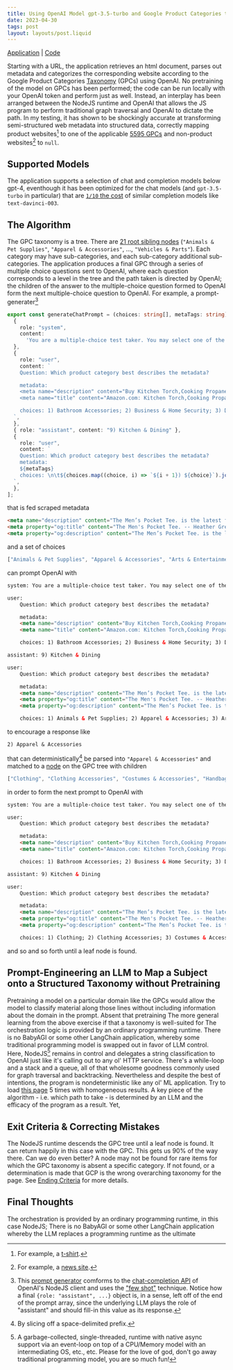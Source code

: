 ```yaml
---
title: Using OpenAI Model gpt-3.5-turbo and Google Product Categories to Classify Websites
date: 2023-04-30
tags: post
layout: layouts/post.liquid
---
```


[Application](https://google-product-categories.herokuapp.com/url) | [Code](https://github.com/jbmilgrom/google-product-categories-openai)

Starting with a URL, the application retrieves an html document, parses out metadata and categorizes the corresponding website according to the Google Product Categories [Taxonomy](https://www.google.com/basepages/producttype/taxonomy.en-US.txt) (GPCs) using OpenAI. No pretraining of the model on GPCs has been performed; the code can be run locally with your OpenAI token and perform just as well. Instead, an interplay has been arranged between the NodeJS runtime and OpenAI that allows the JS program to perform traditional graph traversal and OpenAI to dictate the path. In my testing, it has shown to be shockingly accurate at transforming semi-structured web metadata into structured data, correctly mapping product websites[^1] to one of the applicable [5595 GPCs](https://google-product-categories.herokuapp.com/gpc-stats) and non-product websites[^2] to `null`.

## Supported Models
The application supports a selection of chat and completion models below gpt-4, eventhough it has been optimized for the chat models (and `gpt-3.5-turbo` in particular) that are [`1/10` the cost](https://platform.openai.com/docs/guides/chat/chat-vs-completions) of similar completion models like `text-davinci-003`. 

## The Algorithm 
The GPC taxonomy is a tree. There are [21 root sibling nodes](https://google-product-categories.herokuapp.com/traverse) (`"Animals & Pet Supplies"`, `"Apparel & Accessories"`, ..., `"Vehicles & Parts"`). Each category may have sub-categories, and each sub-category additional sub-categories. The application produces a final GPC through a series of multiple choice questions sent to OpenAI, where each question corresponds to a level in the tree and the path taken is directed by OpenAI; the children of the answer to the multiple-choice question formed to OpenAI form the next multiple-choice question to OpenAI. For example, a prompt-generater[^3]

```ts
export const generateChatPrompt = (choices: string[], metaTags: string): ChatCompletionRequestMessage[] => [
  {
    role: "system",
    content:
      'You are a multiple-choice test taker. You may select one of the choices that best apply. Please respond with "None of the Above" if none are relevant.',
  },
  {
    role: "user",
    content: `
    Question: Which product category best describes the metadata?

    metadata:
    <meta name="description" content="Buy Kitchen Torch,Cooking Propane Blow Torch Lighter,700,000BTU Flamethrower Fire Gun,Food Culinary Torch with Safety Lock,Campfire Starter Grill Torch,BBQ Torch for Steak &amp; Creme Brulee: Cooking Torches - Amazon.com ✓ FREE DELIVERY possible on eligible purchases">
    <meta name="title" content="Amazon.com: Kitchen Torch,Cooking Propane Blow Torch Lighter,700,000BTU Flamethrower Fire Gun,Food Culinary Torch with Safety Lock,Campfire Starter Grill Torch,BBQ Torch for Steak &amp; Creme Brulee : Home &amp; Kitchen">

    choices: 1) Bathroom Accessories; 2) Business & Home Security; 3) Decor, Emergency Preparedness; 4) Fireplace & Wood Stove Accessories; 5) Fireplaces, Flood, Fire & Gas Safety; 6) Household Appliance Accessories; 7) Household Appliances; 8) Household Supplies; 9) Kitchen & Dining; 10) Lawn & Garden, Lighting; 11) Lighting Accessories; 12) Linens & Bedding; 13) Parasols & Rain Umbrellas; 14) Plants, Pool & Spa; 15) Smoking Accessories; 16) Umbrella Sleeves & Cases; 17) Wood Stoves
  `,
  },
  { role: "assistant", content: "9) Kitchen & Dining" },
  {
    role: "user",
    content: `
    Question: Which product category best describes the metadata?
    metadata:
    ${metaTags}
    choices: \n\t${choices.map((choice, i) => `${i + 1}) ${choice}`).join("\n\t")}
  `,
  },
];
```
that is fed scraped metadata

```html
<meta name="description" content="The Men’s Pocket Tee. is the latest fit in your lineup of essentials. This supersoft, washed-and-worn basic fits&nbsp;generously through the body with a&nbsp;pocket detail&nbsp;that naturally torques like your favorite vintage tee. Handcrafted locally in L.A., this tee is designed to get (even) more character with age&nbsp;and&nbsp;wear. 50% P">
<meta property="og:title" content="The Men's Pocket Tee. -- Heather Grey">
<meta property="og:description" content="The Men’s Pocket Tee. is the latest fit in your lineup of essentials. This supersoft, washed-and-worn basic fits&nbsp;generously through the body with a&nbsp;pocket detail&nbsp;that naturally torques like your favorite vintage tee. Handcrafted locally in L.A., this tee is designed to get (even) more character with age&nbsp;and&nbsp;wear. 50% Polyester, 38% Cotton, 12% Rayon  Machine Wash Cold, Tumble Dry Low&nbsp; Made in the U.S.A.">

```
and a set of choices

```ts
["Animals & Pet Supplies", "Apparel & Accessories", "Arts & Entertainment", "Baby & Toddler", "Business & Industrial", "Cameras & Optics", "Electronics", "Food,  Beverages & Tobacco", "Furniture", "Hardware", "Health & Beauty", "Home & Garden", "Luggage & Bags", "Mature", "Media", "Office Supplies", "Religious & Ceremonial", "Software", "Sporting Goods", "Toys & Games", "Vehicles & Parts"]
```
can prompt OpenAI with

```html
system: You are a multiple-choice test taker. You may select one of the choices that best apply. Please respond with "None of the Above" if none are relevant.

user: 
    Question: Which product category best describes the metadata?

    metadata:
    <meta name="description" content="Buy Kitchen Torch,Cooking Propane Blow Torch Lighter,700,000BTU Flamethrower Fire Gun,Food Culinary Torch with Safety Lock,Campfire Starter Grill Torch,BBQ Torch for Steak &amp; Creme Brulee: Cooking Torches - Amazon.com ✓ FREE DELIVERY possible on eligible purchases">
    <meta name="title" content="Amazon.com: Kitchen Torch,Cooking Propane Blow Torch Lighter,700,000BTU Flamethrower Fire Gun,Food Culinary Torch with Safety Lock,Campfire Starter Grill Torch,BBQ Torch for Steak &amp; Creme Brulee : Home &amp; Kitchen">

    choices: 1) Bathroom Accessories; 2) Business & Home Security; 3) Decor, Emergency Preparedness; 4) Fireplace & Wood Stove Accessories; 5) Fireplaces, Flood, Fire & Gas Safety; 6) Household Appliance Accessories; 7) Household Appliances; 8) Household Supplies; 9) Kitchen & Dining; 10) Lawn & Garden, Lighting; 11) Lighting Accessories; 12) Linens & Bedding; 13) Parasols & Rain Umbrellas; 14) Plants, Pool & Spa; 15) Smoking Accessories; 16) Umbrella Sleeves & Cases; 17) Wood Stoves

assistant: 9) Kitchen & Dining

user: 
    Question: Which product category best describes the metadata?

    metadata:
    <meta name="description" content="The Men’s Pocket Tee. is the latest fit in your lineup of essentials. This supersoft, washed-and-worn basic fits&nbsp;generously through the body with a&nbsp;pocket detail&nbsp;that naturally torques like your favorite vintage tee. Handcrafted locally in L.A., this tee is designed to get (even) more character with age&nbsp;and&nbsp;wear. 50% P">
    <meta property="og:title" content="The Men's Pocket Tee. -- Heather Grey">
    <meta property="og:description" content="The Men’s Pocket Tee. is the latest fit in your lineup of essentials. This supersoft, washed-and-worn basic fits&nbsp;generously through the body with a&nbsp;pocket detail&nbsp;that naturally torques like your favorite vintage tee. Handcrafted locally in L.A., this tee is designed to get (even) more character with age&nbsp;and&nbsp;wear. 50% Polyester, 38% Cotton, 12% Rayon  Machine Wash Cold, Tumble Dry Low&nbsp; Made in the U.S.A.">

    choices: 1) Animals & Pet Supplies; 2) Apparel & Accessories; 3) Arts & Entertainment; 4) Baby & Toddler; 5) Business & Industrial; 6) Cameras & Optics; 7) Electronics; 8) Food, Beverages & Tobacco; 9) Furniture; 10) Hardware; 11) Health & Beauty; 12) Home & Garden; 13) Luggage & Bags; 14) Mature; 15) Media; 16) Office Supplies; 17) Religious & Ceremonial; 18) Software; 19) Sporting Goods; 20) Toys & Games; 21) Vehicles & Parts
```
to encourage a response like
```text
2) Apparel & Accessories
```
that can deterministically[^4] be parsed into `"Apparel & Accessories"` and matched to a [node](https://google-product-categories.herokuapp.com/traverse?path=Apparel%20%26%20Accessories) on the GPC tree with children

```ts
["Clothing", "Clothing Accessories", "Costumes & Accessories", "Handbag & Wallet Accessories", "Handbags,  Wallets & Cases", "Jewelry", "Shoe Accessories", "Shoes"]
```

in order to form the next prompt to OpenAI with

```html
system: You are a multiple-choice test taker. You may select one of the choices that best apply. Please respond with "None of the Above" if none are relevant.

user: 
    Question: Which product category best describes the metadata?

    metadata:
    <meta name="description" content="Buy Kitchen Torch,Cooking Propane Blow Torch Lighter,700,000BTU Flamethrower Fire Gun,Food Culinary Torch with Safety Lock,Campfire Starter Grill Torch,BBQ Torch for Steak &amp; Creme Brulee: Cooking Torches - Amazon.com ✓ FREE DELIVERY possible on eligible purchases">
    <meta name="title" content="Amazon.com: Kitchen Torch,Cooking Propane Blow Torch Lighter,700,000BTU Flamethrower Fire Gun,Food Culinary Torch with Safety Lock,Campfire Starter Grill Torch,BBQ Torch for Steak &amp; Creme Brulee : Home &amp; Kitchen">

    choices: 1) Bathroom Accessories; 2) Business & Home Security; 3) Decor, Emergency Preparedness; 4) Fireplace & Wood Stove Accessories; 5) Fireplaces, Flood, Fire & Gas Safety; 6) Household Appliance Accessories; 7) Household Appliances; 8) Household Supplies; 9) Kitchen & Dining; 10) Lawn & Garden, Lighting; 11) Lighting Accessories; 12) Linens & Bedding; 13) Parasols & Rain Umbrellas; 14) Plants, Pool & Spa; 15) Smoking Accessories; 16) Umbrella Sleeves & Cases; 17) Wood Stoves

assistant: 9) Kitchen & Dining

user: 
    Question: Which product category best describes the metadata?

    metadata:
    <meta name="description" content="The Men’s Pocket Tee. is the latest fit in your lineup of essentials. This supersoft, washed-and-worn basic fits&nbsp;generously through the body with a&nbsp;pocket detail&nbsp;that naturally torques like your favorite vintage tee. Handcrafted locally in L.A., this tee is designed to get (even) more character with age&nbsp;and&nbsp;wear. 50% P">
    <meta property="og:title" content="The Men's Pocket Tee. -- Heather Grey">
    <meta property="og:description" content="The Men’s Pocket Tee. is the latest fit in your lineup of essentials. This supersoft, washed-and-worn basic fits&nbsp;generously through the body with a&nbsp;pocket detail&nbsp;that naturally torques like your favorite vintage tee. Handcrafted locally in L.A., this tee is designed to get (even) more character with age&nbsp;and&nbsp;wear. 50% Polyester, 38% Cotton, 12% Rayon  Machine Wash Cold, Tumble Dry Low&nbsp; Made in the U.S.A.">

    choices: 1) Clothing; 2) Clothing Accessories; 3) Costumes & Accessories; 4) Handbag & Wallet Accessories; 5) Handbags, Wallets & Cases; 6) Jewelry; 7) Shoe Accessories; 8) Shoes;
```
and so and so forth until a leaf node is found.

## Prompt-Engineering an LLM to Map a Subject onto a Structured Taxonomy without Pretraining
Pretraining a model on a particular domain like the GPCs would allow the model to classify material along those lines without including information about the domain in the prompt. Absent that pretraining The more general learning from the above exercise if that a taxonomy is well-suited for The orchestration logic is provided by an ordinary programming runtime. There is no BabyAGI or some other LangChain application, whereby some traditional programming model is swapped out in favor of LLM control. Here, NodeJS[^5] remains in control and delegates a string classification to OpenAI just like it's calling out to any ol' HTTP service. There's a while-loop and a stack and a queue, all of that wholesome goodness commonly used for graph traversal and backtracking. Nevertheless and despite the best of intentions, the program is nondeterministic like any ol' ML application. Try to load [this page](https://google-product-categories.herokuapp.com/url?url=https%3A%2F%2Fwww.nike.com%2Ft%2Fpegasus-40-womens-road-running-shoes-bF2QL9%2FDV3854-102&model=default) 5 times with homogeneous results. A key piece of the algorithm - i.e. which path to take - is determined by an LLM and the efficacy of the program as a result. Yet, 

## Exit Criteria & Correcting Mistakes
The NodeJS runtime descends the GPC tree until a leaf node is found. It can return happily in this case with the GPC. This gets us 90% of the way there. Can we do even better? A node may not be found for rare items for which the GPC taxonomy is absent a specific category. If not found, or a determination is made that GCP is the wrong overarching taxonomy for the page.  See [Ending Criteria](#ending-criteria) for more details.

## Final Thoughts
The orchestration is provided by an ordinary programming runtime, in this case NodeJS; There is no BabyAGI or some other LangChain application whereby the LLM replaces a programming runtime as the ultimate  

[^1]: For example, a [t-shirt](https://google-product-categories.herokuapp.com/url?url=https%3A%2F%2Fthisisthegreat.com%2Fcollections%2Fthe-great-man%2Fproducts%2Fthe-mens-pocket-tee-heather-grey&model=default).
[^2]: For example, a [news site](https://google-product-categories.herokuapp.com/url?url=https%3A%2F%2Fespn.com&model=default).
[^3]: This [prompt generator](https://github.com/jbmilgrom/google-product-categories-openai/blob/main/src/openai/index.ts#L89) comforms to the [chat-completion API](https://github.com/openai/openai-node/blob/master/api.ts#L31) of OpenAI's NodeJS client and uses the ["few shot"](https://lilianweng.github.io/posts/2023-03-15-prompt-engineering/#few-shot) technique. Notice how a final `{role: "assistant", ...}` object is, in a sense, left off of the end of the prompt array, since the underlying LLM plays the role of "assistant" and should fill-in this value as its response.
[^4]: By slicing off a space-delimited prefix.
[^5]: A garbage-collected, single-threaded, runtime with native async support via an event-loop on top of a CPU/Memory model with an intermediating OS, etc., etc. Please for the love of god, don't go away traditional programming model, you are so much fun!



